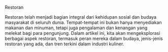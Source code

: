 Restoran 

Restoran telah menjadi bagian integral dari kehidupan sosial dan budaya masyarakat di seluruh dunia. Tempat-tempat ini bukan hanya menyediakan makanan dan minuman, tetapi juga pengalaman dan kenangan yang melekat bagi para pengunjung. Dalam artikel ini, kita akan mengeksplorasi berbagai aspek restoran, termasuk peran mereka dalam budaya, jenis-jenis restoran yang ada, dan tren terkini dalam industri kuliner.
